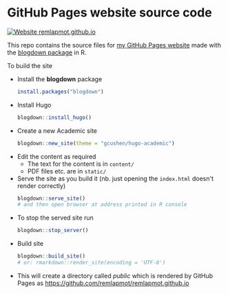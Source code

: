 # GitHub Pages website source code

[![Website remlapmot.github.io](https://img.shields.io/website-up-down-green-red/https/remlapmot.github.io.svg)](https://remlapmot.github.io/)

This repo contains the source files for [my GitHub Pages website](https://remlapmot.github.io) made with the [blogdown package](https://bookdown.org/yihui/blogdown/) in R.

To build the site

* Install the **blogdown** package
    ``` r
    install.packages("blogdown")
    ```
* Install Hugo
    ``` r
    blogdown::install_hugo()
    ```
* Create a new Academic site
    ``` r
    blogdown::new_site(theme = "gcushen/hugo-academic")
    ```
* Edit the content as required
  * The text for the content is in `content/`
  * PDF files etc. are in `static/`
* Serve the site as you build it (nb. just opening the `index.html` doesn't render correctly)
    ``` r
    blogdown::serve_site()
    # and then open browser at address printed in R console
    ```  
* To stop the served site run  
    ```r
    blogdown::stop_server()
    ```  
* Build site
    ``` r
    blogdown::build_site()
    # or: rmarkdown::render_site(encoding = 'UTF-8')
    ```
* This will create a directory called *public* which is rendered by GitHub Pages as https://github.com/remlapmot/remlapmot.github.io
